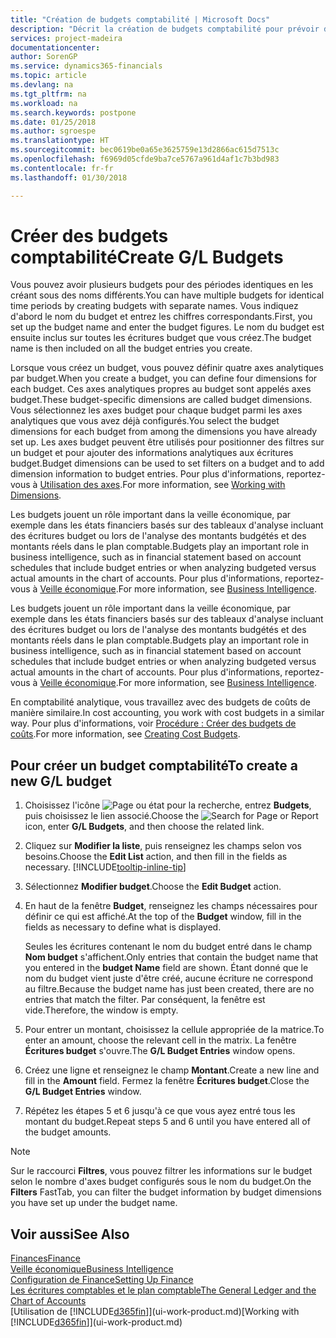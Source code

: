 ```yaml
---
title: "Création de budgets comptabilité | Microsoft Docs"
description: "Décrit la création de budgets comptabilité pour prévoir différentes activités financières et affecter des axes analytiques à des fins de veille économique."
services: project-madeira
documentationcenter: 
author: SorenGP
ms.service: dynamics365-financials
ms.topic: article
ms.devlang: na
ms.tgt_pltfrm: na
ms.workload: na
ms.search.keywords: postpone
ms.date: 01/25/2018
ms.author: sgroespe
ms.translationtype: HT
ms.sourcegitcommit: bec0619be0a65e3625759e13d2866ac615d7513c
ms.openlocfilehash: f6969d05cfde9ba7ce5767a961d4af1c7b3bd983
ms.contentlocale: fr-fr
ms.lasthandoff: 01/30/2018

---
```

# <a name="create-gl-budgets"></a><span data-ttu-id="9ccf3-103">Créer des budgets comptabilité</span><span class="sxs-lookup"><span data-stu-id="9ccf3-103">Create G/L Budgets</span></span>
<span data-ttu-id="9ccf3-104">Vous pouvez avoir plusieurs budgets pour des périodes identiques en les créant sous des noms différents.</span><span class="sxs-lookup"><span data-stu-id="9ccf3-104">You can have multiple budgets for identical time periods by creating budgets with separate names.</span></span> <span data-ttu-id="9ccf3-105">Vous indiquez d'abord le nom du budget et entrez les chiffres correspondants.</span><span class="sxs-lookup"><span data-stu-id="9ccf3-105">First, you set up the budget name and enter the budget figures.</span></span> <span data-ttu-id="9ccf3-106">Le nom du budget est ensuite inclus sur toutes les écritures budget que vous créez.</span><span class="sxs-lookup"><span data-stu-id="9ccf3-106">The budget name is then included on all the budget entries you create.</span></span>  

 <span data-ttu-id="9ccf3-107">Lorsque vous créez un budget, vous pouvez définir quatre axes analytiques par budget.</span><span class="sxs-lookup"><span data-stu-id="9ccf3-107">When you create a budget, you can define four dimensions for each budget.</span></span> <span data-ttu-id="9ccf3-108">Ces axes analytiques propres au budget sont appelés axes budget.</span><span class="sxs-lookup"><span data-stu-id="9ccf3-108">These budget-specific dimensions are called budget dimensions.</span></span> <span data-ttu-id="9ccf3-109">Vous sélectionnez les axes budget pour chaque budget parmi les axes analytiques que vous avez déjà configurés.</span><span class="sxs-lookup"><span data-stu-id="9ccf3-109">You select the budget dimensions for each budget from among the dimensions you have already set up.</span></span> <span data-ttu-id="9ccf3-110">Les axes budget peuvent être utilisés pour positionner des filtres sur un budget et pour ajouter des informations analytiques aux écritures budget.</span><span class="sxs-lookup"><span data-stu-id="9ccf3-110">Budget dimensions can be used to set filters on a budget and to add dimension information to budget entries.</span></span> <span data-ttu-id="9ccf3-111">Pour plus d'informations, reportez-vous à [Utilisation des axes](finance-dimensions.md).</span><span class="sxs-lookup"><span data-stu-id="9ccf3-111">For more information, see [Working with Dimensions](finance-dimensions.md).</span></span>

 <span data-ttu-id="9ccf3-112">Les budgets jouent un rôle important dans la veille économique, par exemple dans les états financiers basés sur des tableaux d'analyse incluant des écritures budget ou lors de l'analyse des montants budgétés et des montants réels dans le plan comptable.</span><span class="sxs-lookup"><span data-stu-id="9ccf3-112">Budgets play an important role in business intelligence, such as in financial statement based on account schedules that include budget entries or when analyzing budgeted versus actual amounts in the chart of accounts.</span></span> <span data-ttu-id="9ccf3-113">Pour plus d'informations, reportez-vous à [Veille économique](bi.md).</span><span class="sxs-lookup"><span data-stu-id="9ccf3-113">For more information, see [Business Intelligence](bi.md).</span></span>

 <span data-ttu-id="9ccf3-114">Les budgets jouent un rôle important dans la veille économique, par exemple dans les états financiers basés sur des tableaux d'analyse incluant des écritures budget ou lors de l'analyse des montants budgétés et des montants réels dans le plan comptable.</span><span class="sxs-lookup"><span data-stu-id="9ccf3-114">Budgets play an important role in business intelligence, such as in financial statement based on account schedules that include budget entries or when analyzing budgeted versus actual amounts in the chart of accounts.</span></span> <span data-ttu-id="9ccf3-115">Pour plus d'informations, reportez-vous à [Veille économique](bi.md).</span><span class="sxs-lookup"><span data-stu-id="9ccf3-115">For more information, see [Business Intelligence](bi.md).</span></span>

<span data-ttu-id="9ccf3-116">En comptabilité analytique, vous travaillez avec des budgets de coûts de manière similaire.</span><span class="sxs-lookup"><span data-stu-id="9ccf3-116">In cost accounting, you work with cost budgets in a similar way.</span></span> <span data-ttu-id="9ccf3-117">Pour plus d'informations, voir [Procédure : Créer des budgets de coûts](finance-create-cost-budgets.md).</span><span class="sxs-lookup"><span data-stu-id="9ccf3-117">For more information, see [Creating Cost Budgets](finance-create-cost-budgets.md).</span></span>    

## <a name="to-create-a-new-gl-budget"></a><span data-ttu-id="9ccf3-118">Pour créer un budget comptabilité</span><span class="sxs-lookup"><span data-stu-id="9ccf3-118">To create a new G/L budget</span></span>  
1. <span data-ttu-id="9ccf3-119">Choisissez l'icône ![Page ou état pour la recherche](media/ui-search/search_small.png "Page ou état pour la recherche"), entrez **Budgets**, puis choisissez le lien associé.</span><span class="sxs-lookup"><span data-stu-id="9ccf3-119">Choose the ![Search for Page or Report](media/ui-search/search_small.png "Search for Page or Report icon") icon, enter **G/L Budgets**, and then choose the related link.</span></span>  
2. <span data-ttu-id="9ccf3-120">Cliquez sur **Modifier la liste**, puis renseignez les champs selon vos besoins.</span><span class="sxs-lookup"><span data-stu-id="9ccf3-120">Choose the **Edit List** action, and then fill in the fields as necessary.</span></span> [!INCLUDE[tooltip-inline-tip](includes/tooltip-inline-tip_md.md)]  
3. <span data-ttu-id="9ccf3-121">Sélectionnez **Modifier budget**.</span><span class="sxs-lookup"><span data-stu-id="9ccf3-121">Choose the **Edit Budget** action.</span></span>
4. <span data-ttu-id="9ccf3-122">En haut de la fenêtre **Budget**, renseignez les champs nécessaires pour définir ce qui est affiché.</span><span class="sxs-lookup"><span data-stu-id="9ccf3-122">At the top of the **Budget** window, fill in the fields as necessary to define what is displayed.</span></span>  

    <span data-ttu-id="9ccf3-123">Seules les écritures contenant le nom du budget entré dans le champ **Nom budget** s'affichent.</span><span class="sxs-lookup"><span data-stu-id="9ccf3-123">Only entries that contain the budget name that you entered in the **budget Name** field are shown.</span></span> <span data-ttu-id="9ccf3-124">Étant donné que le nom du budget vient juste d'être créé, aucune écriture ne correspond au filtre.</span><span class="sxs-lookup"><span data-stu-id="9ccf3-124">Because the budget name has just been created, there are no entries that match the filter.</span></span> <span data-ttu-id="9ccf3-125">Par conséquent, la fenêtre est vide.</span><span class="sxs-lookup"><span data-stu-id="9ccf3-125">Therefore, the window is empty.</span></span>  
5. <span data-ttu-id="9ccf3-126">Pour entrer un montant, choisissez la cellule appropriée de la matrice.</span><span class="sxs-lookup"><span data-stu-id="9ccf3-126">To enter an amount, choose the relevant cell in the matrix.</span></span> <span data-ttu-id="9ccf3-127">La fenêtre **Écritures budget** s'ouvre.</span><span class="sxs-lookup"><span data-stu-id="9ccf3-127">The **G/L Budget Entries** window opens.</span></span>  
6. <span data-ttu-id="9ccf3-128">Créez une ligne et renseignez le champ **Montant**.</span><span class="sxs-lookup"><span data-stu-id="9ccf3-128">Create a new line and fill in the **Amount** field.</span></span> <span data-ttu-id="9ccf3-129">Fermez la fenêtre **Écritures budget**.</span><span class="sxs-lookup"><span data-stu-id="9ccf3-129">Close the **G/L Budget Entries** window.</span></span>  
7. <span data-ttu-id="9ccf3-130">Répétez les étapes 5 et 6 jusqu'à ce que vous ayez entré tous les montant du budget.</span><span class="sxs-lookup"><span data-stu-id="9ccf3-130">Repeat steps 5 and 6 until you have entered all of the budget amounts.</span></span>  

> [!NOTE]  
>  <span data-ttu-id="9ccf3-131">Sur le raccourci **Filtres**, vous pouvez filtrer les informations sur le budget selon le nombre d'axes budget configurés sous le nom du budget.</span><span class="sxs-lookup"><span data-stu-id="9ccf3-131">On the **Filters** FastTab, you can filter the budget information by budget dimensions you have set up under the budget name.</span></span>   

## <a name="see-also"></a><span data-ttu-id="9ccf3-132">Voir aussi</span><span class="sxs-lookup"><span data-stu-id="9ccf3-132">See Also</span></span>
[<span data-ttu-id="9ccf3-133">Finances</span><span class="sxs-lookup"><span data-stu-id="9ccf3-133">Finance</span></span>](finance.md)  
[<span data-ttu-id="9ccf3-134">Veille économique</span><span class="sxs-lookup"><span data-stu-id="9ccf3-134">Business Intelligence</span></span>](bi.md)  
[<span data-ttu-id="9ccf3-135">Configuration de Finance</span><span class="sxs-lookup"><span data-stu-id="9ccf3-135">Setting Up Finance</span></span>](finance-setup-finance.md)  
[<span data-ttu-id="9ccf3-136">Les écritures comptables et le plan comptable</span><span class="sxs-lookup"><span data-stu-id="9ccf3-136">The General Ledger and the Chart of Accounts</span></span>](finance-general-ledger.md)  
<span data-ttu-id="9ccf3-137">[Utilisation de [!INCLUDE[d365fin](includes/d365fin_md.md)]](ui-work-product.md)</span><span class="sxs-lookup"><span data-stu-id="9ccf3-137">[Working with [!INCLUDE[d365fin](includes/d365fin_md.md)]](ui-work-product.md)</span></span>  

